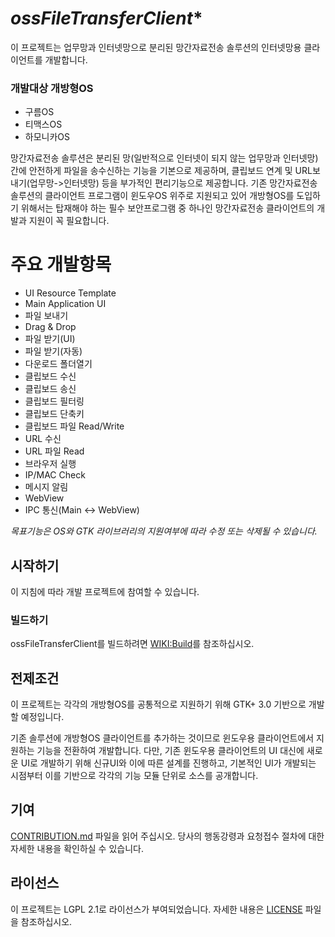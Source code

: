 
# *ossFileTransferClient**
이  프로젝트는  업무망과  인터넷망으로  분리된  망간자료전송  솔루션의  인터넷망용  클라이언트를  개발합니다.
### 개발대상 개방형OS
* 구름OS 
* 티맥스OS
* 하모니카OS

망간자료전송  솔루션은  분리된  망(일반적으로 인터넷이 되지 않는 업무망과 인터넷망) 간에  안전하게  파일을  송수신하는  기능을  기본으로  제공하며, 클립보드  연계  및  URL보내기(업무망->인터넷망)  등을  부가적인  편리기능으로  제공합니다.
기존  망간자료전송  솔루션의  클라이언트  프로그램이  윈도우OS 위주로  지원되고  있어  개방형OS를  도입하기  위해서는  탑재해야  하는  필수  보안프로그램  중  하나인  망간자료전송  클라이언트의  개발과  지원이  꼭  필요합니다.

# **주요 개발항목**
* UI Resource Template
* Main Application UI
* 파일  보내기
* Drag & Drop
* 파일  받기(UI)
* 파일  받기(자동)
* 다운로드  폴더열기
* 클립보드  수신
* 클립보드  송신
* 클립보드  필터링
* 클립보드  단축키
* 클립보드  파일 Read/Write
* URL 수신
* URL 파일 Read
* 브라우저  실행
* IP/MAC Check
* 메시지  알림
* WebView
* IPC 통신(Main <-> WebView)



*목표기능은 OS와 GTK 라이브러리의 지원여부에 따라 수정 또는 삭제될 수 있습니다.*

## **시작하기**
이  지침에  따라  개발  프로젝트에  참여할  수  있습니다.

### **빌드하기**
ossFileTransferClient를 빌드하려면 [WIKI:Build](https://github.com/HuneOpenUp/ossFileTransferClient/wiki/Build)를 참조하십시오.

## **전제조건**
이  프로젝트는  각각의  개방형OS를  공통적으로  지원하기  위해 GTK+ 3.0 기반으로  개발할  예정입니다.

기존  솔루션에  개방형OS 클라이언트를  추가하는  것이므로  윈도우용  클라이언트에서  지원하는  기능을  전환하여  개발합니다. 
다만, 기존  윈도우용  클라이언트의 UI 대신에  새로운 UI로  개발하기  위해  신규UI와  이에  따른  설계를  진행하고, 
기본적인 UI가  개발되는  시점부터  이를  기반으로  각각의  기능  모듈  단위로  소스를  공개합니다.

## **기여**
[CONTRIBUTION.md](https://github.com/HuneOpenUp/ossFileTransferClient/blob/master/CONTRIBUTING.md) 파일을  읽어  주십시오. 당사의  행동강령과  요청접수  절차에  대한  자세한  내용을  확인하실  수  있습니다.


## **라이선스**
이  프로젝트는 LGPL 2.1로  라이선스가  부여되었습니다. 자세한  내용은 [LICENSE](https://github.com/HuneOpenUp/ossFileTransferClient/blob/master/LICENSE) 파일을  참조하십시오.

